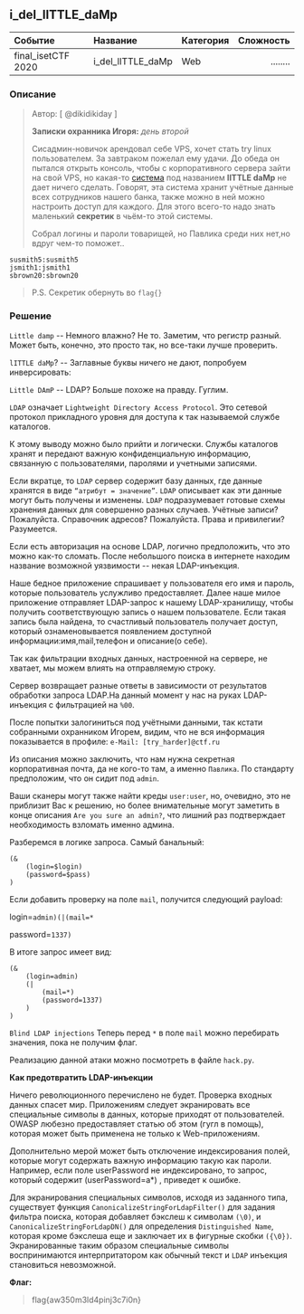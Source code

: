 ## i_del_lITTLE_daMp

| Событие | Название | Категория | Сложность |
|:--------|:---------|:----------|----------:|
| final_isetCTF 2020 | i_del_lITTLE_daMp | Web | ........ |

### Описание
> Автор: [ @dikidikiday ]
>
>**Записки охранника Игоря:** *день второй*
> 
> Сисадмин-новичок арендовал себе VPS, хочет стать try linux пользователем. За завтраком пожелал ему удачи. До обеда он пытался открыть консоль, чтобы с корпоративного сервера зайти на свой VPS, но какая-то [система](http://ваш_сайт:5656) под названием **lITTLE daMp** не дает ничего сделать. Говорят, эта система хранит учётные данные всех сотрудников нашего банка, также можно в ней можно настроить доступ для каждого. Для этого всего-то надо знать маленький **секретик** в чьём-то этой системы. 
> 
> Собрал логины и пароли товарищей, но Павлика среди них нет,но вдруг чем-то поможет..
> 
 ```
susmith5:susmith5
jsmith1:jsmith1
sbrown20:sbrown20
```
> 
> P.S. Секретик обернуть во `flag{}`

### Решение 

`Little damp` -- Немного влажно? Не то. Заметим, что регистр разный. Может быть, конечно, это просто так, но все-таки лучше проверить.

`lITTLE daMp`? -- Заглавные буквы ничего не дают, попробуем инверсировать:

`Little DAmP` -- LDAP? Больше похоже на правду. Гуглим.

`LDAP` означает `Lightweight Directory Access Protocol`. Это сетевой протокол прикладного уровня для доступа к так называемой службе каталогов.

К этому выводу можно было прийти и логически. Службы каталогов хранят и передают важную конфиденциальную информацию, связанную с пользователями, паролями и учетными записями.

Если вкратце, то `LDAP` сервер содержит базу данных, где данные хранятся в виде `“атрибут = значение”`.  `LDAP` описывает как эти данные могут быть получены и изменены. `LDAP` подразумевает готовые схемы хранения данных для совершенно разных случаев. Учётные записи? Пожалуйста. Справочник адресов? Пожалуйста. Права и привилегии? Разумеется.

Если есть авторизация на основе LDAP, логично предположить, что это можно как-то сломать. После небольшого поиска в интернете находим название возможной уязвимости -- некая LDAP-инъекция.

Наше бедное приложение спрашивает у пользователя его имя и пароль, которые пользователь услужливо предоставляет. Далее наше милое приложение отправляет LDAP-запрос к нашему LDAP-хранилищу, чтобы получить соответствующую запись о нашем пользователе. Если такая запись была найдена, то счастливый пользователь получает доступ, который ознаменовывается появлением доступной информации:имя,mail,телефон и описание(о себе).

Так как фильтрации входных данных, настроенной на сервере, не хватает, мы можем влиять на отправляемую строку.

Сервер возвращает разные ответы в зависимости от результатов обработки запроса LDAP.На данный момент у нас на руках LDAP-инъекция с фильтрацией на `%00`. 

После попытки залогиниться под учётными данными, так кстати собранными охранником Игорем, видим, что не вся информация показывается в профиле: `e-Mail: [try_harder]@ctf.ru`

Из описания можно заключить, что нам нужна секретная корпоративная почта, да не кого-то там, а именно `Павлика`. По стандарту предположим, что он сидит под `admin`.

Ваши сканеры могут также найти креды `user:user`, но, очевидно, это не приблизит Вас к решению, но более внимательные могут заметить в конце описания `Are you sure an admin?`, что лишний раз подтверждает необходимость взломать именно админа.

Разберемся в логике запроса. Самый банальный:

```
(&
    (login=$login)
    (password=$pass)
)
```

Если добавить проверку на поле `mail`, получится следующий payload:

login=`admin)(|(mail=*`

password=`1337)`

В итоге запрос имеет вид:

```
(&
    (login=admin)
    (|
        (mail=*)
        (password=1337)
    )
)
```

`Blind LDAP injections`
Теперь перед `*` в поле `mail` можно перебирать значения, пока не получим флаг.

Реализацию данной атаки можно посмотреть в файле `hack.py`.

**Как предотвратить LDAP-инъекции**

Ничего революционного перечислено не будет. Проверка входных данных спасет мир. Приложениям следует экранировать все специальные символы в данных, которые приходят от пользователей. OWASP любезно предоставляет статью об этом (гугл в помощь), которая может быть применена не только к Web-приложениям.

Дополнительно мерой может быть отключение индексирования полей, которые могут содержать важную информацию такую как пароли. Например, если поле userPassword не индексировано, то запрос, который содержит (userPassword=a*) , приведет к ошибке.

Для экранирования специальных символов, исходя из заданного типа, существует функция `CanonicalizeStringForLdapFilter()` для задания фильтра поиска, которая добавляет бэкслеш к символам `(\0)`, и `CanonicalizeStringForLdapDN()` для определения `Distinguished Name`, которая кроме бэкслеша еще и заключает их в фигурные скобки `({\0})`. Экранированные таким образом специальные символы воспринимаются интерпритатором как обычный текст и `LDAP` инъекция становиться невозможной.

**Флаг:**

> flag{aw350m3ld4pinj3c7i0n}
